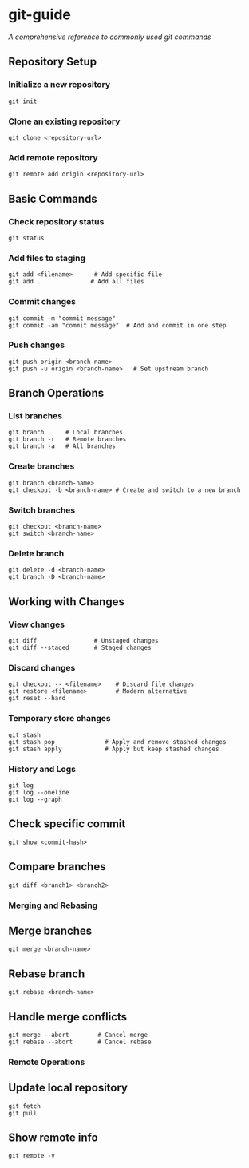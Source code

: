 # git-guide
*A comprehensive reference to commonly used git commands*

## Repository Setup

### Initialize a new repository
```git
git init
```
### Clone an existing repository
```git
git clone <repository-url>
```
### Add remote repository
```git
git remote add origin <repository-url>
```
## Basic Commands

### Check repository status
```git
git status
```
### Add files to staging
```git
git add <filename>      # Add specific file
git add .              # Add all files
```
### Commit changes
```git
git commit -m "commit message"
git commit -am "commit message"  # Add and commit in one step    
```
### Push changes
```git
git push origin <branch-name>
git push -u origin <branch-name>   # Set upstream branch
```
## Branch Operations

### List branches
```git
git branch      # Local branches
git branch -r   # Remote branches
git branch -a   # All branches
```
### Create branches
```git
git branch <branch-name>
git checkout -b <branch-name> # Create and switch to a new branch
```
### Switch branches
```git
git checkout <branch-name>
git switch <branch-name>
```
### Delete branch
```git
git delete -d <branch-name>
git branch -D <branch-name>
```

## Working with Changes

### View changes
```git
git diff                # Unstaged changes
git diff --staged       # Staged changes
```
### Discard changes
```git
git checkout -- <filename>    # Discard file changes
git restore <filename>        # Modern alternative
git reset --hard    
```
### Temporary store changes
```git
git stash
git stash pop              # Apply and remove stashed changes
git stash apply            # Apply but keep stashed changes
```
### History and Logs
```git
git log
git log --oneline
git log --graph
```
## Check specific commit
```git
git show <commit-hash>
```
## Compare branches
```git
git diff <branch1> <branch2>
```
### Merging and Rebasing
## Merge branches
```
git merge <branch-name>
```
## Rebase branch
```
git rebase <branch-name>
```
## Handle merge conflicts
```git
git merge --abort        # Cancel merge
git rebase --abort       # Cancel rebase
```

### Remote Operations

## Update local repository
```git
git fetch
git pull
```
## Show remote info
```git
git remote -v
```
